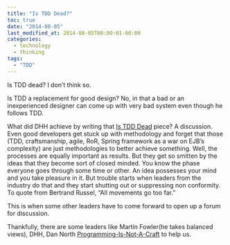 ```yaml
---
title: "Is TDD Dead?"
toc: true
date: "2014-08-05"
last_modified_at: 2014-08-05T00:00:01-00:00
categories:
  - technology
  - thinking
tags: 
  - "TDD"
---
```


Is TDD dead? I don’t think so.

Is TDD a replacement for good design? No, in that a bad or an inexperienced designer can come up with very bad system even though he follows TDD.

What did DHH achieve by writing that [Is TDD Dead][is-tdd-dead-link] piece? A discussion. Even good developers get stuck up with methodology and forget that those (TDD, craftsmanship, agile, RoR, Spring framework as a war on EJB’s complexity) are just methodologies to better achieve something. Well, the processes are equally important as results. But they get so smitten by the ideas that they become sort of closed minded. You know the phase everyone goes through some time or other. An idea possesses your mind and you take pleasure in it. But trouble starts when leaders from the industry do that and they start shutting out or suppressing non conformity. To quote from Bertrand Russel, “All movements go too far.”

This is when some other leaders have to come forward to open up a forum for discussion. 

Thankfully, there are some leaders like Martin Fowler(he takes balanced views), DHH, Dan North [Programming-Is-Not-A-Craft][Programming-Is-Not-A-Craft] to help us.

[is-tdd-dead-link]:https://dhh.dk/2014/tdd-is-dead-long-live-testing.html
[Programming-Is-Not-A-Craft]:https://dannorth.net/2011/01/11/programming-is-not-a-craft/